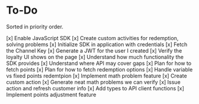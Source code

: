 # To-Do

Sorted in priority order.

[x] Enable JavaScript SDK
[x] Create custom activities for redemption, solving problems
[x] Initialize SDK in application with credentials
    [x] Fetch the Channel Key
    [x] Generate a JWT for the user I created
[x] Verify the loyalty UI shows on the page
[x] Understand how much functionality the SDK provides
[x] Understand where API may cover gaps
[x] Plan for how to fetch points
[x] Plan for how to fetch redemption options
[x] Handle variable vs fixed points redemtpion
[x] Implement math problem feature
    [x] Create custom action
    [x] Generate neat math problems we can verify
    [x] Issue action and refresh customer info
[x] Add types to API client functions
[x] Implement points adjustment feature
